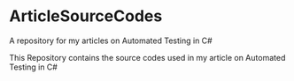 # ArticleSourceCodes
A repository for my articles on Automated Testing in C#

This Repository contains the source codes used in my article on Automated Testing in C#
